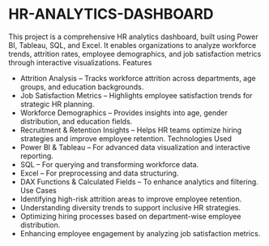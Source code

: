 # HR-ANALYTICS-DASHBOARD

This project is a comprehensive HR analytics dashboard, built using Power BI, Tableau, SQL, and Excel. It enables organizations to analyze workforce trends, attrition rates, employee demographics, and job satisfaction metrics through interactive visualizations.
Features
- Attrition Analysis – Tracks workforce attrition across departments, age groups, and education backgrounds.
- Job Satisfaction Metrics – Highlights employee satisfaction trends for strategic HR planning.
- Workforce Demographics – Provides insights into age, gender distribution, and education fields.
- Recruitment & Retention Insights – Helps HR teams optimize hiring strategies and improve employee retention.
Technologies Used
- Power BI & Tableau – For advanced data visualization and interactive reporting.
- SQL – For querying and transforming workforce data.
- Excel – For preprocessing and data structuring.
- DAX Functions & Calculated Fields – To enhance analytics and filtering.
Use Cases
- Identifying high-risk attrition areas to improve employee retention.
- Understanding diversity trends to support inclusive HR strategies.
- Optimizing hiring processes based on department-wise employee distribution.
- Enhancing employee engagement by analyzing job satisfaction metrics.
